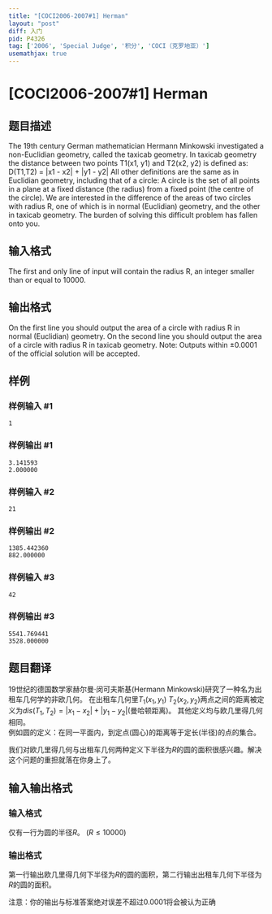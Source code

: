 ```yaml
---
title: "[COCI2006-2007#1] Herman"
layout: "post"
diff: 入门
pid: P4326
tag: ['2006', 'Special Judge', '积分', 'COCI（克罗地亚）']
usemathjax: true
---
```


# [COCI2006-2007#1] Herman
## 题目描述

The 19th century German mathematician Hermann Minkowski investigated a non-Euclidian geometry, called the taxicab geometry. In taxicab geometry the distance between two points T1(x1, y1) and T2(x2, y2) is defined as:
D(T1,T2) = |x1 - x2| + |y1 - y2|
All other definitions are the same as in Euclidian geometry, including that of a circle:
A circle is the set of all points in a plane at a fixed distance (the radius) from a fixed point (the centre of the circle).
We are interested in the difference of the areas of two circles with radius R, one of which is in normal (Euclidian) geometry, and the other in taxicab geometry. The burden of solving this difficult problem has fallen onto you.
## 输入格式

The first and only line of input will contain the radius R, an integer smaller than or equal to 10000.
## 输出格式

On the first line you should output the area of a circle with radius R in normal (Euclidian) geometry.
On the second line you should output the area of a circle with radius R in taxicab geometry.
Note: Outputs within ±0.0001 of the official solution will be accepted.
## 样例

### 样例输入 #1
```
1
```
### 样例输出 #1
```
3.141593
2.000000
```
### 样例输入 #2
```
21
```
### 样例输出 #2
```
1385.442360
882.000000
```
### 样例输入 #3
```
42
```
### 样例输出 #3
```
5541.769441
3528.000000
```
## 题目翻译

19世纪的德国数学家赫尔曼·闵可夫斯基(Hermann Minkowski)研究了一种名为出租车几何学的非欧几何。
在出租车几何里$T_1(x_1,y_1)$ $T_2(x_2,y_2)$两点之间的距离被定义为$dis(T_1,T_2)=|x_1-x_2|+|y_1-y_2|$(曼哈顿距离)。
其他定义均与欧几里得几何相同。  
例如圆的定义：在同一平面内，到定点(圆心)的距离等于定长(半径)的点的集合。

我们对欧几里得几何与出租车几何两种定义下半径为$R$的圆的面积很感兴趣。解决这个问题的重担就落在你身上了。


## 输入输出格式

### 输入格式

仅有一行为圆的半径$R$。 $(R \leq 10000)$

### 输出格式

第一行输出欧几里得几何下半径为$R$的圆的面积，第二行输出出租车几何下半径为$R$的圆的面积。

注意：你的输出与标准答案绝对误差不超过$0.0001$将会被认为正确
